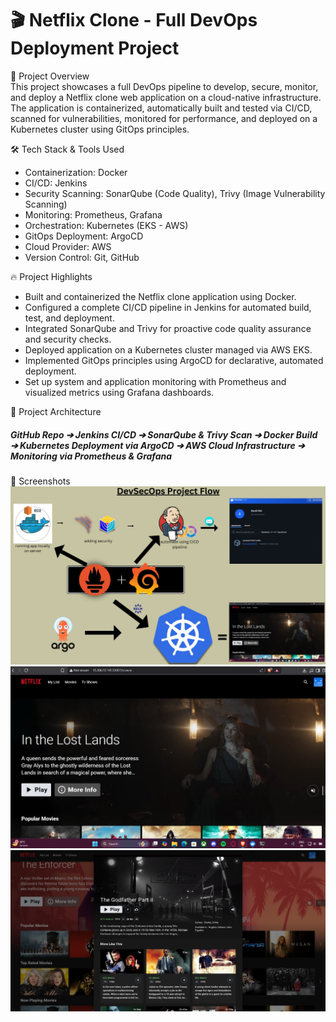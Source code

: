 # 🎬 Netflix Clone - Full DevOps Deployment Project  
🚀 Project Overview  
This project showcases a full DevOps pipeline to develop, secure, monitor, and deploy a Netflix clone web application on a cloud-native infrastructure.  
The application is containerized, automatically built and tested via CI/CD, scanned for vulnerabilities, monitored for performance, and deployed on a Kubernetes cluster using GitOps principles.  

🛠️ Tech Stack & Tools Used  
- Containerization: Docker
- CI/CD: Jenkins
- Security Scanning: SonarQube (Code Quality), Trivy (Image Vulnerability Scanning)
- Monitoring: Prometheus, Grafana
- Orchestration: Kubernetes (EKS - AWS)
- GitOps Deployment: ArgoCD
- Cloud Provider: AWS
- Version Control: Git, GitHub

🔥 Project Highlights  
- Built and containerized the Netflix clone application using Docker.
- Configured a complete CI/CD pipeline in Jenkins for automated build, test, and deployment.
- Integrated SonarQube and Trivy for proactive code quality assurance and security checks.
- Deployed application on a Kubernetes cluster managed via AWS EKS.
- Implemented GitOps principles using ArgoCD for declarative, automated deployment.
- Set up system and application monitoring with Prometheus and visualized metrics using Grafana dashboards.

🧩 Project Architecture  
#####   GitHub Repo ➔ Jenkins CI/CD ➔ SonarQube & Trivy Scan ➔ Docker Build ➔ Kubernetes Deployment via ArgoCD ➔ AWS Cloud Infrastructure ➔ Monitoring via Prometheus & Grafana  


📸 Screenshots  
![Picture](public/assets/Netflix_clone_workflow.jpg)
![Pic](public/assets/netflix_clone.png)
![Pic](public/assets/detail-modal.png) 



